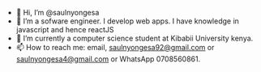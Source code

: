 - 👋 Hi, I’m @saulnyongesa
- 👀 I’m a sofware engineer. I develop web apps. I have knowledge in javascript and hence reactJS
- 🌱 I’m currently a computer science student at Kibabii University kenya.
- 📫 How to reach me: email, saulnyongesa92@gmail.com or saulnyongesa4@gmail.com or WhatsApp 0708560861.

<!---
saulnyongesa/saulnyongesa is a ✨ special ✨ repository because its `README.md` (this file) appears on your GitHub profile.
You can click the Preview link to take a look at your changes.
--->
